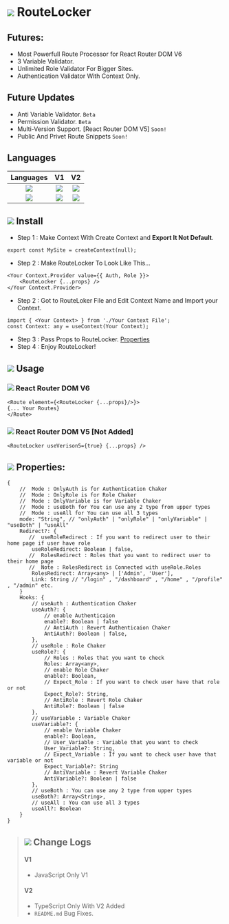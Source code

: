 # <img src="https://img.icons8.com/external-others-inmotus-design/30/000000/external-Route-geo-others-inmotus-design.png"/> RouteLocker

## Futures:
+ Most Powerfull Route Processor for React Router DOM V6
+ 3 Variable Validator.
+ Unlimited Role Validator For Bigger Sites.
+ Authentication Validator With Context Only.

## Future Updates
+ Anti Variable Validator. ```Beta```
+ Permission Validator. ```Beta```
+ Multi-Version Support. [React Router DOM V5] ```Soon!```
+ Public And Privet Route Snippets ```Soon!```

## Languages
| Languages | V1 | V2 |
| :---: | :---: | :---: |
| <img src="https://img.icons8.com/fluency/35/000000/javascript.png"/> | <img src="https://img.icons8.com/fluency/20/000000/checkmark.png"/> | <img src="https://img.icons8.com/fluency/20/000000/delete-sign.png"/> |
| <img src="https://img.icons8.com/fluency/35/000000/typescript.png"/> | <img src="https://img.icons8.com/fluency/20/000000/delete-sign.png"/> | <img src="https://img.icons8.com/fluency/20/000000/checkmark.png"/> |

 ## <img src="https://img.icons8.com/external-sbts2018-outline-color-sbts2018/25/000000/external-install-basic-ui-elements-2.3-sbts2018-outline-color-sbts2018.png"/> Install
+ Step 1 : Make Context With Create Context and **Export It Not Default**.
```
export const MySite = createContext(null);
```
+ Step 2 : Make RouteLocker To Look Like This...
```
<Your Context.Provider value={{ Auth, Role }}>
    <RouteLocker {...props} />
</Your Context.Provider>
```
+ Step 2 : Got to RouteLoker File and Edit Context Name and Import your Context.
```
import { <Your Context> } from './Your Context File';
const Context: any = useContext(Your Context);
```
+ Step 3 : Pass Props to RouteLocker. [Properties](#properties)
+ Step 4 : Enjoy RouteLocker!
## <img src="https://img.icons8.com/external-anggara-flat-anggara-putra/25/000000/external-pie-chart-user-interface-anggara-flat-anggara-putra.png"/> Usage
### <img src="https://img.icons8.com/ultraviolet/25/000000/react--v1.png"/> React Router DOM V6
```
<Route element={<RouteLocker {...props}/>}>
{... Your Routes}
</Route>
```

### <img src="https://img.icons8.com/ultraviolet/25/000000/react--v1.png"/> React Router DOM V5 [Not Added]
```
<RouteLocker useVerison5={true} {...props} />
```

## <img src="https://img.icons8.com/fluency/25/000000/property-script.png"/> Properties:
```
{
    //  Mode : OnlyAuth is for Authentication Chaker
    //  Mode : OnlyRole is for Role Chaker
    //  Mode : OnlyVariable is for Variable Chaker
    //  Mode : useBoth for You can use any 2 type from upper types
    //  Mode : useAll for You can use all 3 types
    mode: "String", // "onlyAuth" | "onlyRole" | "onlyVariable" | "useBoth" | "useAll"
    Redirect?: {
       //  useRoleRedirect : If you want to redirect user to their home page if user have role
        useRoleRedirect: Boolean | false,
       //  RolesRedirect : Roles that you want to redirect user to their home page
       //  Note : RolesRedirect is Connected with useRole.Roles 
        RolesRedirect: Array<any> | ['Admin', 'User'],
        Link: String // "/login" , "/dashboard" , "/home" , "/profile" , "/admin" etc.
    }
    Hooks: {
        // useAuth : Authentication Chaker
        useAuth?: {
            // enable Authenticaion
            enable?: Boolean | false
            // AntiAuth : Revert Authenticaion Chaker
            AntiAuth?: Boolean | false,
        },
        // useRole : Role Chaker
        useRole?: {
            // Roles : Roles that you want to check
            Roles: Array<any>,
            // enable Role Chaker
            enable?: Boolean,
            // Expect_Role : If you want to check user have that role or not
            Expect_Role?: String,
            // AntiRole : Revert Role Chaker
            AntiRole?: Boolean | false
        },
        // useVariable : Variable Chaker
        useVariable?: {
            // enable Variable Chaker
            enable?: Boolean,
            // User_Variable : Variable that you want to check
            User_Variable?: String,
            // Expect_Variable : If you want to check user have that variable or not
            Expect_Variable?: String
            // AntiVariable : Revert Variable Chaker
            AntiVariable?: Boolean | false
        },
        // useBoth : You can use any 2 type from upper types
        useBoth?: Array<String>,
        // useAll : You can use all 3 types
        useAll?: Boolean
    }
}
```
>## <img src="https://img.icons8.com/fluency/25/000000/rotate-right.png"/> Change Logs
>
> #### V1
> + JavaScript Only V1
>
> #### V2
> + TypeScript Only With V2 Added
> + ```README.md``` Bug Fixes.